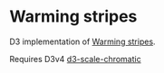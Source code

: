 # Warming stripes

D3 implementation of [Warming stripes](http://www.climate-lab-book.ac.uk/2018/warming-stripes/).

Requires D3v4 [d3-scale-chromatic](https://github.com/d3/d3-scale-chromatic)